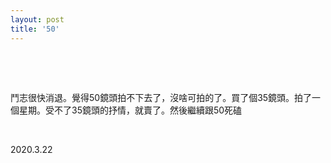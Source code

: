 ```yaml
---
layout: post
title: '50'
---
```



  
&nbsp;

&nbsp;

鬥志很快消退。覺得50鏡頭拍不下去了，沒啥可拍的了。買了個35鏡頭。拍了一個星期。受不了35鏡頭的抒情，就賣了。然後繼續跟50死磕

&nbsp;

2020.3.22
